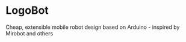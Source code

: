 LogoBot
=======

Cheap, extensible mobile robot design based on Arduino - inspired by Mirobot and others
